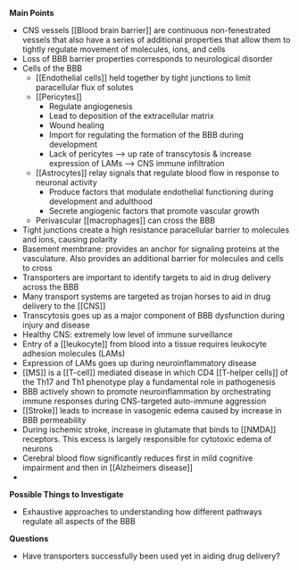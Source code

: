 **Main Points**
- CNS vessels [[Blood brain barrier]] are continuous non-fenestrated vessels that also have a series of additional properties that allow them to tightly regulate movement of molecules, ions, and cells
- Loss of BBB barrier properties corresponds to neurological disorder
- Cells of the BBB
	- [[Endothelial cells]] held together by tight junctions to limit paracellular flux of solutes
	- [[Pericytes]] 
		- Regulate angiogenesis
		- Lead to deposition of the extracellular matrix
		- Wound healing
		- Import for regulating the formation of the BBB during development
		- Lack of pericytes --> up rate of transcytosis & increase expression of LAMs --> CNS immune infiltration
	- [[Astrocytes]] relay signals that regulate blood flow in response to neuronal activity
		- Produce factors that modulate endothelial functioning during development and adulthood
		- Secrete angiogenic factors that promote vascular growth
	- Perivascular [[macrophages]] can cross the BBB
- Tight junctions create a high resistance paracellular barrier to molecules and ions, causing polarity
- Basement membrane: provides an anchor for signaling proteins at the vasculature. Also provides an additional barrier for molecules and cells to cross
-  Transporters are important to identify targets to aid in drug delivery across the BBB
-  Many transport systems are targeted as trojan horses to aid in drug delivery to the [[CNS]]
-  Transcytosis goes up as a major component of BBB dysfunction during injury and disease
-  Healthy CNS: extremely low level of immune surveillance
-  Entry of a [[leukocyte]] from blood into a tissue requires leukocyte adhesion molecules (LAMs)
-  Expression of LAMs goes up during neuroinflammatory disease
-  [[MS]] is a [[T-cell]] mediated disease in which CD4 [[T-helper cells]] of the Th17 and Th1 phenotype play a fundamental role in pathogenesis
-  BBB actively shown to promote neuroinflammation by orchestrating immune responses during CNS-targeted auto-immune aggression
-  [[Stroke]] leads to increase in vasogenic edema caused by increase in BBB permeability
-  During ischemic stroke, increase in glutamate that binds to [[NMDA]] receptors. This excess is largely responsible for cytotoxic edema of neurons
-  Cerebral blood flow significantly reduces first in mild cognitive impairment and then in [[Alzheimers disease]]
-  

**Possible Things to Investigate**
- Exhaustive approaches to understanding how different pathways regulate all aspects of the BBB

**Questions**
- Have transporters successfully been used yet in aiding drug delivery?